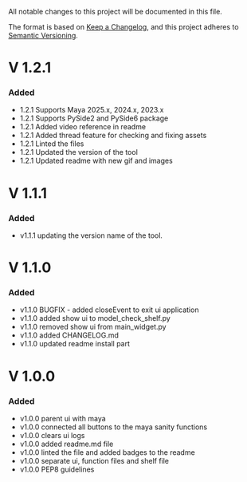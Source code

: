 All notable changes to this project will be documented in this file.

The format is based on [Keep a Changelog](https://keepachangelog.com/en/1.1.0/),
and this project adheres to [Semantic Versioning](https://semver.org/spec/v2.0.0.html).

# V 1.2.1
### Added

- 1.2.1 Supports Maya 2025.x, 2024.x, 2023.x
- 1.2.1 Supports PySide2 and PySide6 package
- 1.2.1 Added video reference in readme
- 1.2.1 Added thread feature for checking and fixing assets
- 1.2.1 Linted the files
- 1.2.1 Updated the version of the tool
- 1.2.1 Updated readme with new gif and images

# V 1.1.1
### Added

- v1.1.1 updating the version name of the tool.

# V 1.1.0
### Added

- v1.1.0 BUGFIX - added closeEvent to exit ui application
- v1.1.0 added show ui to model_check_shelf.py
- v1.1.0 removed show ui from main_widget.py
- v1.1.0 added CHANGELOG.md
- v1.1.0 updated readme install part

# V 1.0.0
### Added

- v1.0.0 parent ui with maya
- v1.0.0 connected all buttons to the maya sanity functions
- v1.0.0 clears ui logs
- v1.0.0 added readme.md file
- v1.0.0 linted the file and added badges to the readme
- v1.0.0 separate ui, function files and shelf file
- v1.0.0 PEP8 guidelines
